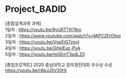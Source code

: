 # Project_BADID

[종합설계과목 과제]  
1일차 : https://youtu.be/9yURTTK78ro  
2일차 : https://www.youtube.com/watch?v=MjPC2FrOhro  
3일차 : https://youtu.be/VgpEjG7zgyI  
4일차 : https://youtu.be/GhkIEaz-PxA  
5일차 : https://youtu.be/mGEmT3adLZ0  

[졸업프로젝트]
2020 충남대학교 창의경진대회 우수상 수상  
https://youtu.be/rAbJJSV20HI
